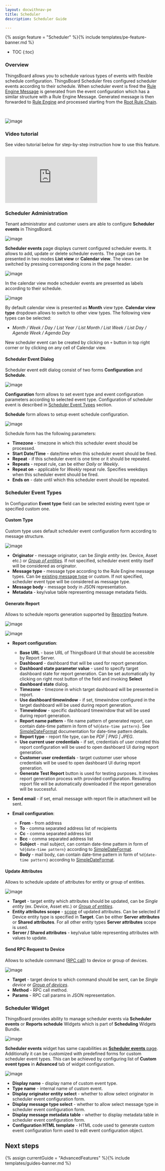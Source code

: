 ```yaml
---
layout: docwithnav-pe
title: Scheduler
description: Scheduler Guide 

---
```


{% assign feature = "Scheduler" %}{% include templates/pe-feature-banner.md %}

* TOC
{:toc}

### Overview

ThingsBoard allows you to schedule various types of events with flexible schedule configuration.
ThingsBoard Scheduler fires configured scheduler events according to their schedule.
When scheduler event is fired the [Rule Engine Message](/docs/user-guide/rule-engine-2-0/overview/#rule-engine-message) is generated
from the event configuration which has a similar structure with a Rule Engine Message.
Generated message is then forwarded to [Rule Engine](/docs/user-guide/rule-engine-2-0/re-getting-started/) and processed starting from
the [Root Rule Chain](/docs/user-guide/rule-engine-2-0/overview/#rule-chain).

<br/>

![image](/images/user-guide/scheduler.svg)

### Video tutorial

See video tutorial below for step-by-step instruction how to use this feature.

<br/>
<div id="video">  
    <div id="video_wrapper">
        <iframe src="https://www.youtube.com/embed/RnHAao8yET4" frameborder="0" allowfullscreen></iframe>
    </div>
</div> 

### Scheduler Administration

Tenant administrator and customer users are able to configure **Scheduler events** in ThingsBoard.

![image](/images/user-guide/ui/scheduler.png)

**Scheduler events** page displays current configured scheduler events.
It allows to add, update or delete scheduler events. The page can be presented in two modes **List view** or **Calendar view**.
The views can be switched by pressing corresponding icons in the page header.

![image](/images/user-guide/ui/scheduler-view-buttons.png)

In the calendar view mode scheduler events are presented as labels according to their schedule. 
  
![image](/images/user-guide/ui/scheduler-calendar-view.png)

By default calendar view is presented as **Month** view type.
**Calendar view type** dropdown allows to switch to other view types. The following view types can be selected:

- *Month / Week / Day / List Year / List Month / List Week / List Day / Agenda Week / Agenda Day*

New scheduler event can be created by clicking on `+` button in top right corner or by clicking on any cell of Calendar view.

#### Scheduler Event Dialog

Scheduler event edit dialog consist of two forms **Configuration** and **Schedule**.

![image](/images/user-guide/ui/scheduler-event-dialog.png)

**Configuration** form allows to set event type and event configuration parameters according to selected event type.
Configuration of scheduler event is described in [Scheduler Event Types](#scheduler-event-types) section.

**Schedule** form allows to setup event schedule configuration.

![image](/images/user-guide/ui/scheduler-event-schedule.png)

Schedule form has the following parameters:

- **Timezone** - timezone in which this scheduler event should be processed.
- **Start Date/Time** - date/time when this scheduler event should be fired.
- **Repeat** - if this scheduler event is one time or it should be repeated. 
- **Repeats** - repeat rule, can be either *Daily* or *Weekly*.
- **Repeat on** - applicable for *Weekly* repeat rule. Specifies weekdays when this scheduler event should be fired.
- **Ends on** - date until which this scheduler event should be repeated.
 

### Scheduler Event Types

In Configuration **Event type** field can be selected existing event type or specified custom one.

#### Custom Type

Custom type uses default scheduler event configuration form according to message structure.

![image](/images/user-guide/ui/scheduler-custom-event-type.png)

- **Originator** - message originator, can be *Single entity* (ex. Device, Asset etc.) or [*Group of entities*](/docs/user-guide/groups/). If not specified, scheduler event entity itself will be considered as originator.
- **Message type** - message type according to the Rule Engine message types. Can be [existing message type](/docs/user-guide/rule-engine-2-0/overview/#predefined-message-types) or custom. If not specified, scheduler event type will be considered as message type. 
- **Message body** - message body in JSON representation.
- **Metadata** - key/value table representing message metadata fields.

#### Generate Report

Allows to schedule reports generation supported by [Reporting](/docs/user-guide/reporting/#generate-report-rule-chain) feature.

![image](/images/user-guide/ui/scheduler-generate-report-event-type-report-config.png)

![image](/images/user-guide/ui/scheduler-generate-report-event-type-email-config.png)

- **Report configuration**:
    - **Base URL** - base URL of ThingsBoard UI that should be accessible by Report Server.
    - **Dashboard** - dashboard that will be used for report generation.
    - **Dashboard state parameter value** - used to specify target dashboard state for report generation. Can be set automatically by clicking on right most button of the field and invoking **Select dashboard state** dialog.       
    - **Timezone** - timezone in which target dashboard will be presented in report.
    - **Use dashboard timewindow** - if set, timewindow configured in the target dashboard will be used during report generation.
    - **Timewindow** - specific dashboard timewindow that will be used during report generation.
    - **Report name pattern** - file name pattern of generated report, can contain date-time pattern in form of `%d{date-time pattern}`. See [SimpleDateFormat](https://docs.oracle.com/javase/8/docs/api/java/text/SimpleDateFormat.html) documentation for date-time pattern details.
    - **Report type** - report file type, can be *PDF \| PNG \| JPEG*.
    - **Use current user credentials** - if set, credentials of user created this report configuration will be used to open dashboard UI during report generation.
    - **Customer user credentials** - target customer user whose credentials will be used to open dashboard UI during report generation.
    - **Generate Test Report** button is used for testing purposes. It invokes report generation process with provided configuration. Resulting report file will be automatically downloaded if the report generation will be successful.
    
- **Send email** - if set, email message with report file in attachment will be sent.

- **Email configuration**:
    - **From** - from address
    - **To** - comma separated address list of recipients
    - **Cc** - comma separated address list
    - **Bcc** - comma separated address list
    - **Subject** - mail subject, can contain date-time pattern in form of `%d{date-time pattern}` according to [SimpleDateFormat](https://docs.oracle.com/javase/8/docs/api/java/text/SimpleDateFormat.html).
    - **Body** - mail body, can contain date-time pattern in form of `%d{date-time pattern}` according to [SimpleDateFormat](https://docs.oracle.com/javase/8/docs/api/java/text/SimpleDateFormat.html).

#### Update Attributes

Allows to schedule update of attributes for entity or group of entities.

![image](/images/user-guide/ui/scheduler-update-attributes-event-type.png)

- **Target** - target entity which attributes should be updated, can be *Single entity* (ex. Device, Asset etc.) or [*Group of entities*](/docs/user-guide/groups/).
- **Entity attributes scope** - [scope](/docs/user-guide/attributes/#attribute-types) of updated attributes. Can be selected if Device entity type is specified in **Target**. Can be either **Server attributes** or **Shared attributes**. For all other entity types **Server attributes** scope is used. 
- **Server / Shared attributes** - key/value table representing attributes with values to update.

#### Send RPC Request to Device

Allows to schedule command ([RPC call](/docs/user-guide/rpc/#server-side-rpc-api)) to device or group of devices.

![image](/images/user-guide/ui/scheduler-send-rpc-request-event-type.png)

- **Target** - target device to which command should be sent, can be *Single device* or [*Group of devices*](/docs/user-guide/groups/).
- **Method** - RPC call method.
- **Params** - RPC call params in JSON representation.

### Scheduler Widget

ThingsBoard provides ability to manage scheduler events via **Scheduler events** or **Reports schedule** Widgets which is part of **Scheduling** Widgets Bundle.

![image](/images/user-guide/ui/scheduler-scheduler-events-widget.png)

**Scheduler events** widget has same capabilities as [**Scheduler events** page](#scheduler-administration).
Additionally it can be customized with predefined forms for custom scheduler event types. 
This can be achieved by configuring list of **Custom event types** in **Advanced** tab of widget configuration.

![image](/images/user-guide/ui/scheduler-scheduler-events-widget-custom-types.png)

- **Display name** - display name of custom event type.
- **Type name** - internal name of custom event.
- **Display originator entity select** - whether to allow select originator in scheduler event configuration form.
- **Display message type select** - whether to allow select message type in scheduler event configuration form.
- **Display message metadata table** - whether to display metadata table in scheduler event configuration form.
- **Configuration HTML template** - HTML code used to generate custom event configuration form used to edit event configuration object.
      
## Next steps

{% assign currentGuide = "AdvancedFeatures" %}{% include templates/guides-banner.md %}
